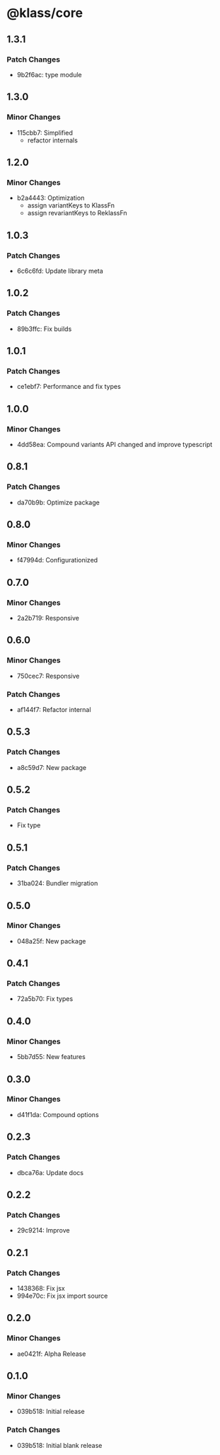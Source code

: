 # @klass/core

## 1.3.1

### Patch Changes

- 9b2f6ac: type module

## 1.3.0

### Minor Changes

- 115cbb7: Simplified
  - refactor internals

## 1.2.0

### Minor Changes

- b2a4443: Optimization
  - assign variantKeys to KlassFn
  - assign revariantKeys to ReklassFn

## 1.0.3

### Patch Changes

- 6c6c6fd: Update library meta

## 1.0.2

### Patch Changes

- 89b3ffc: Fix builds

## 1.0.1

### Patch Changes

- ce1ebf7: Performance and fix types

## 1.0.0

### Minor Changes

- 4dd58ea: Compound variants API changed and improve typescript

## 0.8.1

### Patch Changes

- da70b9b: Optimize package

## 0.8.0

### Minor Changes

- f47994d: Configurationized

## 0.7.0

### Minor Changes

- 2a2b719: Responsive

## 0.6.0

### Minor Changes

- 750cec7: Responsive

### Patch Changes

- af144f7: Refactor internal

## 0.5.3

### Patch Changes

- a8c59d7: New package

## 0.5.2

### Patch Changes

- Fix type

## 0.5.1

### Patch Changes

- 31ba024: Bundler migration

## 0.5.0

### Minor Changes

- 048a25f: New package

## 0.4.1

### Patch Changes

- 72a5b70: Fix types

## 0.4.0

### Minor Changes

- 5bb7d55: New features

## 0.3.0

### Minor Changes

- d41f1da: Compound options

## 0.2.3

### Patch Changes

- dbca76a: Update docs

## 0.2.2

### Patch Changes

- 29c9214: Improve

## 0.2.1

### Patch Changes

- 1438368: Fix jsx
- 994e70c: Fix jsx import source

## 0.2.0

### Minor Changes

- ae0421f: Alpha Release

## 0.1.0

### Minor Changes

- 039b518: Initial release

### Patch Changes

- 039b518: Initial blank release
